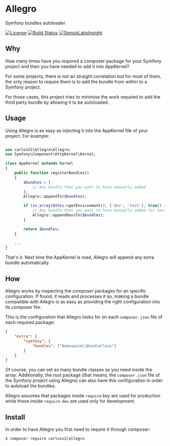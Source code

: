 # Allegro

Symfony bundles autoloader.

[![License](https://poser.pugx.org/carlosv2/allegro/license)](https://packagist.org/packages/carlosv2/allegro)
[![Build Status](https://travis-ci.org/carlosV2/Allegro.svg?branch=master)](https://travis-ci.org/carlosV2/Allegro)
[![SensioLabsInsight](https://insight.sensiolabs.com/projects/bba642c5-4e7e-48b1-97b1-b0423c3cf329/mini.png)](https://insight.sensiolabs.com/projects/bba642c5-4e7e-48b1-97b1-b0423c3cf329)

## Why

How many times have you required a composer package for your Symfony project
and then you have needed to add it into AppKernel?

For some projects, there is not an straight correlation but for most of them,
the only reason to require them is to add the bundle from within to a Symfony
project.

For those cases, this project tries to minimise the work required to add the
third party bundle by allowing it to be autoloaded.


## Usage

Using Allegro is as easy as injecting it into the AppKernel file of your
project. For example:

```php

use carlosV2\Allegro\Allegro;
use Symfony\Component\HttpKernel\Kernel;

class AppKernel extends Kernel
{
    public function registerBundles()
    {
        $bundles = [
            // Any bundle that you want to have manually added
        ];
        Allegro::appendTo($bundles);

        if (in_array($this->getEnvironment(), ['dev', 'test'], true)) {
            // Any bundle that you want to have manually added for tests
            Allegro::appendDevsTo($bundles);
        }

        return $bundles;
    }

    ...
}

```

That's it. Next time the AppKernel is read, Allegro will append any extra
bundle automatically.


## How

Allegro works by inspecting the composer packages for an specific configuration.
If found, it reads and processes it so, making a bundle compatible with Allegro
is as easy as providing the right configuration into its composer file.

This is the configuration that Allegro looks for on each `composer.json` file of
each required package:

```json
{
    "extra": {
        "symfony": {
            "bundles": ["Namespace\\BundleClass"]
        }
    }
}
```

Of course, you can set as many bundle classes as you need inside the array. Additionally,
the root package (that means, the `composer.json` file of the Symfony project using
Allegro) can also have this configuration in order to autoload the bundles.

Allegro assumes that packages inside `require` key are used for production while
those inside `require-dev` are used only for development.


## Install

In order to have Allegro you first need to require it through composer:

```bash
$ composer require carlosv2/allegro
```
